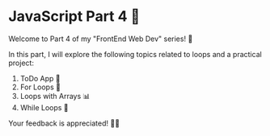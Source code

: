 # JavaScript Part 4 🚀

Welcome to Part 4 of my "FrontEnd Web Dev" series! 🌟

In this part, I will explore the following topics related to loops and a practical project:

1. ToDo App 📝
2. For Loops 🔄
3. Loops with Arrays 📊
4. While Loops 🔄

Your feedback is appreciated! 🎊😊

